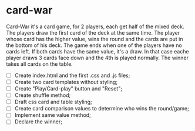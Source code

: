 # card-war

Card-War it's a card game, for 2 players, each get half of the mixed deck.
The players draw the first card of the deck at the same time.
The player whose card has the higher value, wins the round and the cards are put in the bottom of his deck.
The game ends when one of the players have no cards left.
If both cards have the same value, it's a draw. In that case eache player draws 3 cards face down and the 4th is played normally.
The winner takes all cards on the table.

- [ ] Create index.html and the first .css and .js files;
- [ ] Create two card templates without styling;
- [ ] Create "Play/Card-play" button and "Reset";
- [ ] Create shuffle method;
- [ ] Draft css card and table styling;
- [ ] Create card comparison values to determine who wins the round/game;
- [ ] Implement same value method;
- [ ] Declare the winner;
